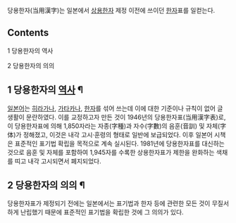 당용한자(当用漢字)는 일본에서 [상용한자](%EC%83%81%EC%9A%A9%ED%95%9C%EC%9E%90.md) 제정 이전에 쓰이던
[한자](%ED%95%9C%EC%9E%90.md)표를 일컫는다.  

## Contents

    

1 당용한자의 역사

2 당용한자의 의의

## 1 당용한자의 [역사](%EC%97%AD%EC%82%AC.md) ¶

  

[일본어](%EC%9D%BC%EB%B3%B8%EC%96%B4.md)는
[히라가나](%ED%9E%88%EB%9D%BC%EA%B0%80%EB%82%98.md),
[가타카나](%EA%B0%80%ED%83%80%EC%B9%B4%EB%82%98.md),
[한자](%ED%95%9C%EC%9E%90.md)를 섞어 쓰는데 이에 대한 기준이나 규칙이 없어 글 생활이 문란하였다. 이를 교정하고자
만든 것이 1946년의 당용한자표(当用漢字表)로, 이 당용한자표에 의해 1,850자라는 자종(字種)과 자수(字數)의 음훈(音訓) 및
자체(字体)가 정해졌고, 이것은 내각 고시·훈령의 형태로 일반에 보급되었다. 이후 일본어 시책은 표준적인 표기법 확립을 목적으로 계속
실시된다. 1981년에 당용한자표를 대신하는 것으로 음훈 및 자체를 포함하여 1,945자를 수록한 상용한자표가 제한을 완화하는 색채를 띠고
내각 고시되면서 폐지되었다.  

## 2 당용한자의 의의 ¶

  

당용한자표가 제정되기 전에는 일본에서는 표기법과 한자 등에 관련한 모든 것이 무질서하게 난립했기 때문에 표준적인 표기법을 확립한 것에 그
의의가 있다.  

